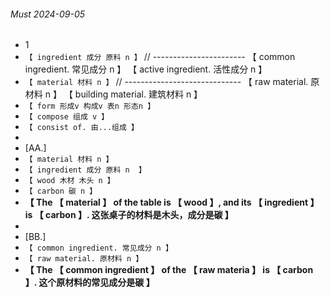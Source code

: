 ###### Must 2024-09-05

- 1
- `【 ingredient 成分 原料 n 】` // ----------------------- 【 common ingredient. 常见成分 n 】 【 active ingredient. 活性成分 n 】
- `【 material 材料 n 】` // ----------------------------- 【 raw material. 原材料 n 】 【 building material. 建筑材料 n 】
- `【 form 形成v 构成v 表n 形态n 】`
- `【 compose 组成 v 】`
- `【 consist of. 由...组成 】`
-
- [AA.]
- `【 material 材料 n 】`
- `【 ingredient 成分 原料 n  】`
- `【 wood 木材 木头 n 】`
- `【 carbon 碳 n 】`
- **【 The 【 material 】 of the table is 【 wood 】, and its 【 ingredient 】 is 【 carbon 】. 这张桌子的材料是木头，成分是碳 】**
-
- [BB.]
- `【 common ingredient. 常见成分 n 】`
- `【 raw material. 原材料 n 】`
- **【 The 【 common ingredient 】 of the 【 raw materia 】 is 【 carbon 】. 这个原材料的常见成分是碳 】**
